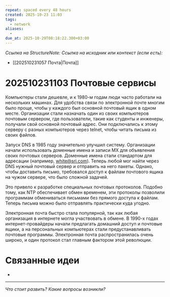 ```yaml
---
repeat: spaced every 48 hours
created: 2025-10-23 11:03
tags:
  - network
aliases:
  -
due_at: 2025-10-29T08:18:22.300+03:00
---
```

*Ссылка на StructureNote:*
*Ссылка на исходник или контекст (если есть):*
- [[202510231057 Почта|Почта]]

# 202510231103 Почтовые сервисы

Компьютеры стали дешевле, и к 1980-м годам люди часто работали на нескольких машинах. Для удобства связи по электронной почте многим было проще, чтобы у каждого был основной почтовый ящик в одном месте. Организации стали назначать один из своих компьютеров почтовым сервером, где пользователи, такие как студенты и инженеры, получали свой основной почтовый адрес. Они подключались к этому серверу с разных компьютеров через telnet, чтобы читать письма из своих файлов.

Запуск DNS в 1985 году значительно улучшил систему. Организации начали использовать доменные имена и записи MX для объявления своих почтовых серверов. Доменные имена стали стандартом для адресации (например, white@sri.com). Теперь любой мог найти через DNS нужный почтовый сервер и отправить на него пакеты. Однако, чтобы доставить письмо, требовался доступ к файлам почтового ящика на чужом сервере, что было сложной задачей.

Это привело к разработке специальных почтовых протоколов. Подобно тому, как NTP обеспечивает обмен временем, эти протоколы позволили программам обмениваться письмами без прямого доступа к файлам. Теперь письма можно было отправлять практически куда угодно.

Электронная почта быстро стала популярной, так как любая организация в интернете могла участвовать в обмене. В 1990-х годах интернет-провайдеры начали предлагать домашний доступ и почтовые ящики, а на персональных компьютерах стали предустанавливать почтовые программы. Электронная почта распространилась очень широко, и один протокол стал главным фактором этой революции.

# Связанные идеи

- 

---

*Что стоит развить? Какие вопросы возникли?*
